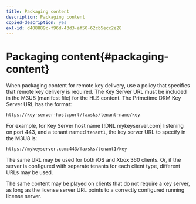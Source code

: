 ```yaml
---
title: Packaging content
description: Packaging content
copied-description: yes
exl-id: d408889c-f96d-43d3-af50-62cb5ecc2e28
---
```

# Packaging content{#packaging-content}

When packaging content for remote key delivery, use a policy that specifies that remote key delivery is required. The Key Server URL must be included in the M3U8 (manifest file) for the HLS content. The Primetime DRM Key Server URL has the format: 

```
https://key-server-host:port/faxsks/tenant-name/key
```

For example, for Key Server host name [!DNL mykeyserver.com] listening on port 443, and a tenant named `tenant1`, the key server URL to specify in the M3U8 is: 

```
https://mykeyserver.com:443/faxsks/tenant1/key
```

The same URL may be used for both iOS and Xbox 360 clients. Or, if the server is configured with separate tenants for each client type, different URLs may be used.

The same content may be played on clients that do not require a key server, as long as the license server URL points to a correctly configured running license server.
